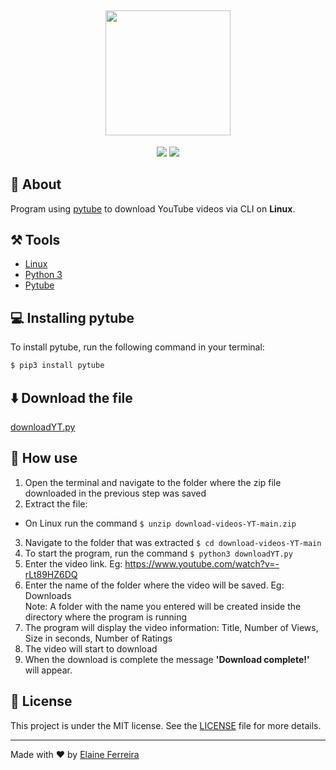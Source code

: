 <h2 align="center">
  <img src="https://user-images.githubusercontent.com/70538729/170885181-28de882c-c37c-4d77-bdb2-ead68dc21b15.png" height="200"/>
</h2>

<div align="center">
<img src="https://img.shields.io/badge/Python-3776AB?style=flat&logo=python&logoColor=white">
<img src="https://img.shields.io/badge/Linux-FCC624?style=flat&logo=linux&logoColor=black">
</div>

## 📘 About
Program using [pytube](https://pytube.io/en/latest/#) to download YouTube videos via CLI on **Linux**.

## ⚒️ Tools
- [Linux](https://www.linux.org/pages/download/)
- [Python 3](https://www.python.org/downloads/)
- [Pytube](https://pytube.io/en/latest/)

## 💻 Installing pytube
To install pytube, run the following command in your terminal:
```bash 
$ pip3 install pytube
```

## ⬇️ Download the file

[downloadYT.py](https://github.com/elainefs/download-videos-YT/archive/refs/heads/main.zip)

## 🎲 How use
1. Open the terminal and navigate to the folder where the zip file downloaded in the previous step was saved
2. Extract the file:
  - On Linux run the command `$ unzip download-videos-YT-main.zip`
3. Navigate to the folder that was extracted `$ cd download-videos-YT-main`
4. To start the program, run the command `$ python3 downloadYT.py`
5. Enter the video link. Eg: https://www.youtube.com/watch?v=-rLt89HZ6DQ
6. Enter the name of the folder where the video will be saved. Eg: Downloads</br>
Note: A folder with the name you entered will be created inside the directory where the program is running
7. The program will display the video information: Title, Number of Views, Size in seconds, Number of Ratings
8. The video will start to download
9. When the download is complete the message **'Download complete!'** will appear.

## 📄 License
This project is under the MIT license. See the [LICENSE](https://github.com/elainefs/download-videos-YT/blob/main/LICENSE) file for more details.

<hr>

Made with ❤️ by [Elaine Ferreira](https://github.com/elainefs)
